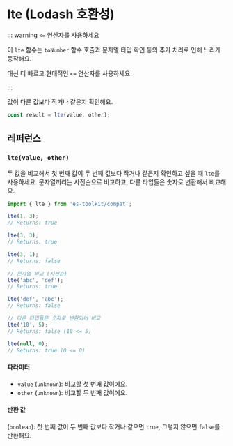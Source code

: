 # lte (Lodash 호환성)

::: warning `<=` 연산자를 사용하세요

이 `lte` 함수는 `toNumber` 함수 호출과 문자열 타입 확인 등의 추가 처리로 인해 느리게 동작해요.

대신 더 빠르고 현대적인 `<=` 연산자를 사용하세요.

:::

값이 다른 값보다 작거나 같은지 확인해요.

```typescript
const result = lte(value, other);
```

## 레퍼런스

### `lte(value, other)`

두 값을 비교해서 첫 번째 값이 두 번째 값보다 작거나 같은지 확인하고 싶을 때 `lte`를 사용하세요. 문자열끼리는 사전순으로 비교하고, 다른 타입들은 숫자로 변환해서 비교해요.

```typescript
import { lte } from 'es-toolkit/compat';

lte(1, 3);
// Returns: true

lte(3, 3);
// Returns: true

lte(3, 1);
// Returns: false

// 문자열 비교 (사전순)
lte('abc', 'def');
// Returns: true

lte('def', 'abc');
// Returns: false

// 다른 타입들은 숫자로 변환되어 비교
lte('10', 5);
// Returns: false (10 <= 5)

lte(null, 0);
// Returns: true (0 <= 0)
```

#### 파라미터

- `value` (`unknown`): 비교할 첫 번째 값이에요.
- `other` (`unknown`): 비교할 두 번째 값이에요.

#### 반환 값

(`boolean`): 첫 번째 값이 두 번째 값보다 작거나 같으면 `true`, 그렇지 않으면 `false`를 반환해요.
